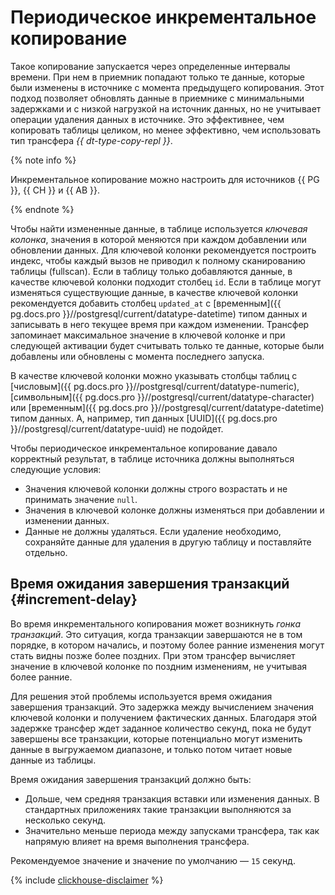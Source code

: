 # Периодическое инкрементальное копирование

Такое копирование запускается через определенные интервалы времени. При нем в приемник попадают только те данные, которые были изменены в источнике с момента предыдущего копирования. Этот подход позволяет обновлять данные в приемнике с минимальными задержками и с низкой нагрузкой на источник данных, но не учитывает операции удаления данных в источнике. Это эффективнее, чем копировать таблицы целиком, но менее эффективно, чем использовать тип трансфера _{{ dt-type-copy-repl }}_.

{% note info %}

Инкрементальное копирование можно настроить для источников {{ PG }}, {{ CH }} и {{ AB }}.

{% endnote %}

Чтобы найти измененные данные, в таблице используется _ключевая колонка_, значения в которой меняются при каждом добавлении или обновлении данных. Для ключевой колонки рекомендуется построить индекс, чтобы каждый вызов не приводил к полному сканированию таблицы (fullscan). Если в таблицу только добавляются данные, в качестве ключевой колонки подходит столбец `id`. Если в таблице могут изменяться существующие данные, в качестве ключевой колонки рекомендуется добавить столбец `updated_at` с [временным]({{ pg.docs.pro }}//postgresql/current/datatype-datetime) типом данных и записывать в него текущее время при каждом изменении. Трансфер запоминает максимальное значение в ключевой колонке и при следующей активации будет считывать только те данные, которые были добавлены или обновлены с момента последнего запуска.

В качестве ключевой колонки можно указывать столбцы таблиц с [числовым]({{ pg.docs.pro }}//postgresql/current/datatype-numeric), [символьным]({{ pg.docs.pro }}//postgresql/current/datatype-character) или [временным]({{ pg.docs.pro }}//postgresql/current/datatype-datetime) типом данных. А, например, тип данных [UUID]({{ pg.docs.pro }}//postgresql/current/datatype-uuid) не подойдет.

Чтобы периодическое инкрементальное копирование давало корректный результат, в таблице источника должны выполняться следующие условия:

* Значения ключевой колонки должны строго возрастать и не принимать значение `null`.
* Значения в ключевой колонке должны изменяться при добавлении и изменении данных.
* Данные не должны удаляться. Если удаление необходимо, сохраняйте данные для удаления в другую таблицу и поставляйте отдельно.

## Время ожидания завершения транзакций {#increment-delay}

Во время инкрементального копирования может возникнуть _гонка транзакций_. Это ситуация, когда транзакции завершаются не в том порядке, в котором начались, и поэтому более ранние изменения могут стать видны позже более поздних. При этом трансфер вычисляет значение в ключевой колонке по поздним изменениям, не учитывая более ранние.

Для решения этой проблемы используется время ожидания завершения транзакций. Это задержка между вычислением значения ключевой колонки и получением фактических данных. Благодаря этой задержке трансфер ждет заданное количество секунд, пока не будут завершены все транзакции, которые потенциально могут изменить данные в выгружаемом диапазоне, и только потом читает новые данные из таблицы.

Время ожидания завершения транзакций должно быть:

* Дольше, чем средняя транзакция вставки или изменения данных. В стандартных приложениях такие транзакции выполняются за несколько секунд.
* Значительно меньше периода между запусками трансфера, так как напрямую влияет на время выполнения трансфера.

Рекомендуемое значение и значение по умолчанию — `15` секунд.

{% include [clickhouse-disclaimer](../../_includes/clickhouse-disclaimer.md) %}
